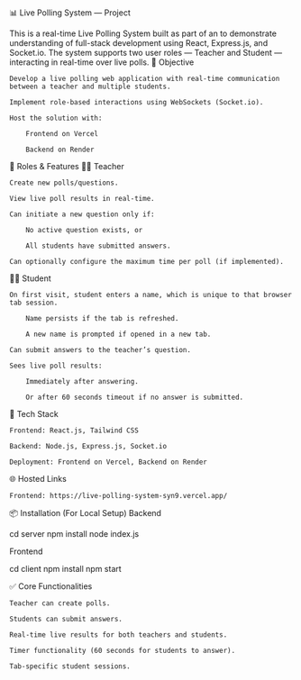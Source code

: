 📊 Live Polling System — Project

This is a real-time Live Polling System built as part of an  to demonstrate understanding of full-stack development using React, Express.js, and Socket.io. The system supports two user roles — Teacher and Student — interacting in real-time over live polls.
🎯  Objective

    Develop a live polling web application with real-time communication between a teacher and multiple students.

    Implement role-based interactions using WebSockets (Socket.io).

    Host the solution with:

        Frontend on Vercel

        Backend on Render

👥 Roles & Features
👨‍🏫 Teacher

    Create new polls/questions.

    View live poll results in real-time.

    Can initiate a new question only if:

        No active question exists, or

        All students have submitted answers.

    Can optionally configure the maximum time per poll (if implemented).

🧑‍🎓 Student

    On first visit, student enters a name, which is unique to that browser tab session.

        Name persists if the tab is refreshed.

        A new name is prompted if opened in a new tab.

    Can submit answers to the teacher’s question.

    Sees live poll results:

        Immediately after answering.

        Or after 60 seconds timeout if no answer is submitted.

🔧 Tech Stack

    Frontend: React.js, Tailwind CSS

    Backend: Node.js, Express.js, Socket.io

    Deployment: Frontend on Vercel, Backend on Render

🌐 Hosted Links

    Frontend: https://live-polling-system-syn9.vercel.app/

📦 Installation (For Local Setup)
Backend

cd server
npm install
node index.js

Frontend

cd client
npm install
npm start

✅ Core Functionalities

    Teacher can create polls.

    Students can submit answers.

    Real-time live results for both teachers and students.

    Timer functionality (60 seconds for students to answer).

    Tab-specific student sessions.
